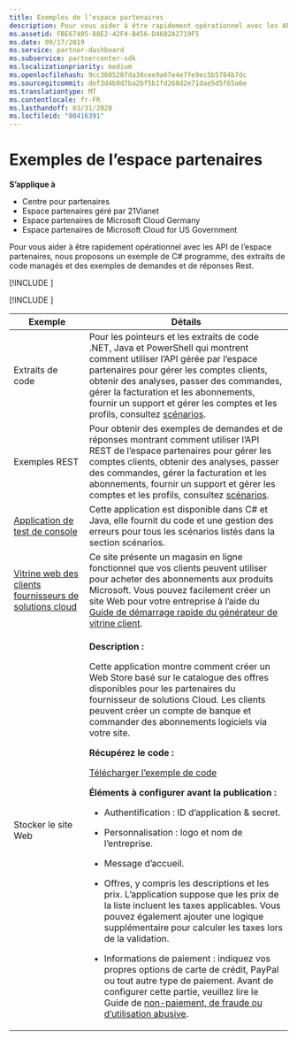 ```yaml
---
title: Exemples de l’espace partenaires
description: Pour vous aider à être rapidement opérationnel avec les API de l’espace partenaires, nous proposons un exemple de programme, des extraits de code managé C et des exemples de demandes et de réponses REST.
ms.assetid: FBE67405-88E2-42F4-B456-D4602A2719F5
ms.date: 09/17/2019
ms.service: partner-dashboard
ms.subservice: partnercenter-sdk
ms.localizationpriority: medium
ms.openlocfilehash: 9cc3605287da38cee9a67e4e7fe9ec5b5784b7dc
ms.sourcegitcommit: def3d4b9d7ba2bf5b1fd268d2e71dae5d5f65a6e
ms.translationtype: MT
ms.contentlocale: fr-FR
ms.lasthandoff: 03/31/2020
ms.locfileid: "80416391"
---
```

# <a name="partner-center-samples"></a>Exemples de l’espace partenaires

**S’applique à**

- Centre pour partenaires
- Espace partenaires géré par 21Vianet
- Espace partenaires de Microsoft Cloud Germany
- Espace partenaires de Microsoft Cloud for US Government

Pour vous aider à être rapidement opérationnel avec les API de l’espace partenaires, nous proposons un exemple de C# programme, des extraits de code managés et des exemples de demandes et de réponses Rest.

[!INCLUDE [<Partner Center Java SDK support details>](<../includes/java-sdk-support.md>)]

[!INCLUDE [<Partner Center PowerShell module support details>](<../includes/powershell-module-support.md>)]

<table>
  <thead>
    <th>Exemple</th>
    <th>Détails</th>
  </thead>
  <tbody>
    <tr>
      <td>Extraits de code</td>
      <td>Pour les pointeurs et les extraits de code .NET, Java et PowerShell qui montrent comment utiliser l’API gérée par l’espace partenaires pour gérer les comptes clients, obtenir des analyses, passer des commandes, gérer la facturation et les abonnements, fournir un support et gérer les comptes et les profils, consultez <a href="scenarios.md">scénarios</a>.</td>
    </tr>
    <tr>
      <td>Exemples REST</td>
      <td>Pour obtenir des exemples de demandes et de réponses montrant comment utiliser l’API REST de l’espace partenaires pour gérer les comptes clients, obtenir des analyses, passer des commandes, gérer la facturation et les abonnements, fournir un support et gérer les comptes et les profils, consultez <a href="scenarios.md">scénarios</a>.</td>
    </tr>
    <tr>
      <td><a href="console-test-app.md">Application de test de console</a></td>
      <td>Cette application est disponible dans C# et Java, elle fournit du code et une gestion des erreurs pour tous les scénarios listés dans la section scénarios.</td>
    </tr>
    <tr>
      <td><a href="csp-customer-web-storefront.md">Vitrine web des clients fournisseurs de solutions cloud</a></td>
      <td>Ce site présente un magasin en ligne fonctionnel que vos clients peuvent utiliser pour acheter des abonnements aux produits Microsoft. Vous pouvez facilement créer un site Web pour votre entreprise à l’aide du <a href="csp-customer-storefront-builder-quick-start-guide-.md">Guide de démarrage rapide du générateur de vitrine client</a>.</td>
    </tr>
    <tr>
      <td>Stocker le site Web</td>
      <td><p><strong>Description :</strong></p>
          <p>Cette application montre comment créer un Web Store basé sur le catalogue des offres disponibles pour les partenaires du fournisseur de solutions Cloud. Les clients peuvent créer un compte de banque et commander des abonnements logiciels via votre site.</p>
        <p><strong>Récupérez le code :</strong></p>
        <p><a href="https://go.microsoft.com/fwlink/p/?LinkId=746683">Télécharger l’exemple de code</a></p>
        <p><strong>Éléments à configurer avant la publication :</strong></p>
        <ul>
          <li><p>Authentification : ID d’application & secret.</p></li>
          <li><p>Personnalisation : logo et nom de l’entreprise.</p></li>
          <li><p>Message d’accueil.</p></li>
          <li><p>Offres, y compris les descriptions et les prix. L’application suppose que les prix de la liste incluent les taxes applicables. Vous pouvez également ajouter une logique supplémentaire pour calculer les taxes lors de la validation.</p></li>
          <li><p>Informations de paiement : indiquez vos propres options de carte de crédit, PayPal ou tout autre type de paiement. Avant de configurer cette partie, veuillez lire le Guide de <a href="https://docs.microsoft.com/partner-center/non-payment--fraud--or-misuse">non-paiement, de fraude ou d’utilisation abusive</a>.</p></li>
        </ul>
      </td>
    </tr>
  </tbody>
</table>